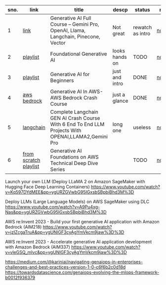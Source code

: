 sno. | link | title | descp | status | md
-|-|-|-| -|-|
1| [link](https://www.youtube.com/watch?v=mEsleV16qdo) | Generative AI Full Course – Gemini Pro, OpenAI, Llama, Langchain, Pinecone, Vector | Not great| rewatch as intro | [notes](genAI_30.md)
2| [playlist](https://www.youtube.com/playlist?list=PLmQAMKHKeLZ-iTT-E2kK9uePrJ1Xua9VL) | Foundational Generative AI | looks hands on | TODO | [notes]()
3| [playlist](https://www.youtube.com/playlist?list=PLmsFUfdnGr3zAgBMu4l1W713a0W__zAMl) | Generative AI for Beginners | just and intro | DONE | [notes](gen_beginners.md)
4| [aws bedrock](https://www.youtube.com/watch?v=2maPaQutcWs) | Generative AI In AWS-AWS Bedrock Crash Course  | just a glance | DONE | [notes](bedrock.md)
5 | [langchain](https://www.youtube.com/watch?v=aWKrL4z5H6w)| Complete Langchain GEN AI Crash Course With 6 End To End LLM Projects With OPENAI,LLAMA2,Gemini Pro | long one | useless | [notes](langchain.md)
6 | [from scratch playlist](https://www.youtube.com/playlist?list=PLhr1KZpdzukf-xb0lmiU3G89GJXaDbAIF) | Generative AI Foundations on AWS Technical Deep Dive Series |  | TODO | [notes]()





Launch your own LLM (Deploy LLaMA 2 on Amazon SageMaker with Hugging Face Deep Learning Containers)
https://www.youtube.com/watch?v=Kq597DYdMEE&pp=ygURZGVwbG95IGxsbSBpbiBhd3M%3D

Deploy LLMs (Large Language Models) on AWS SageMaker using DLC
https://www.youtube.com/watch?v=A9Pu4xg-Nas&pp=ygURZGVwbG95IGxsbSBpbiBhd3M%3D

AWS re:Invent 2023 - Build your first generative AI application with Amazon Bedrock (AIM218)
https://www.youtube.com/watch?v=jzIZcgaTruA&pp=ygUNIGF3cyAgYmVkcm9jaw%3D%3D

AWS re:Invent 2023 - Accelerate generative AI application development with Amazon Bedrock (AIM337)
https://www.youtube.com/watch?v=vleGSQ_mIvc&pp=ygUNIGF3cyAgYmVkcm9jaw%3D%3D

https://medium.com/@kariniai/navigating-genaiops-in-enterprises-challenges-and-best-practices-version-1-0-c6f6b2c0d18d
https://towardsdatascience.com/genaiops-evolving-the-mlops-framework-b0012f936379
